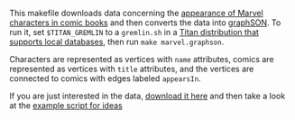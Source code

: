 This makefile downloads data concerning the
[appearance of Marvel characters in comic books](http://www.infochimps.com/datasets/marvel-universe-social-graph)
and then converts the data into
[graphSON](https://github.com/tinkerpop/blueprints/wiki/GraphSON-Reader-and-Writer-Library). To
run it, set `$TITAN_GREMLIN` to a `gremlin.sh` in a
[Titan distribution that supports local databases](https://github.com/thinkaurelius/titan/wiki/Downloads),
then run `make marvel.graphson`.

Characters are represented as vertices with `name` attributes, comics
are represented as vertices with `title` attributes, and the vertices
are connected to comics with edges labeled `appearsIn`. 

If you are just interested in the data,
[download it here](https://s3.amazonaws.com/example-graph-data/marvel.graphson)
and then take a look at the
[example script for ideas](https://github.com/zmaril/marvel.graphson/blob/master/marvel-example.gremlin)
